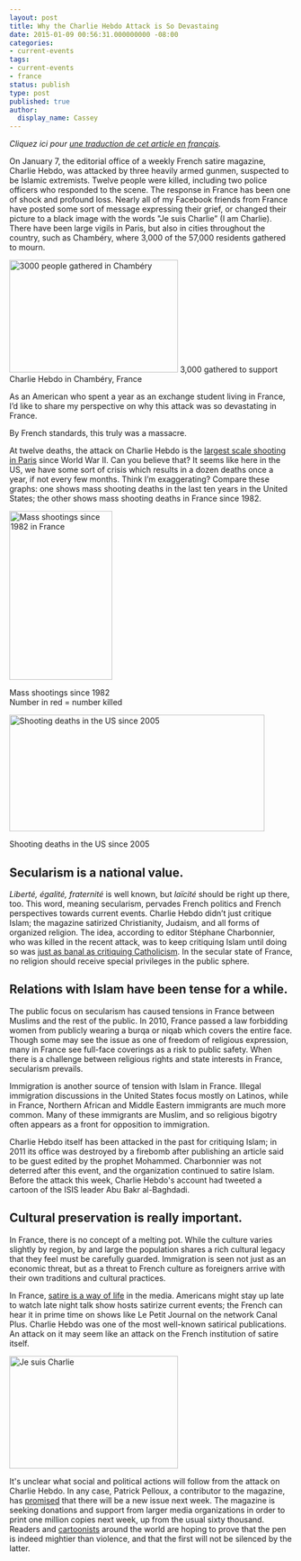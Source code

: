 ```yaml
---
layout: post
title: Why the Charlie Hebdo Attack is So Devastaing
date: 2015-01-09 00:56:31.000000000 -08:00
categories:
- current-events
tags:
- current-events
- france
status: publish
type: post
published: true
author:
  display_name: Cassey
---
```

<em>Cliquez ici pour <a title="Pourquoi l’attentat de Charlie Hebdo met en émoi la France toute entière" href="https://clottman.wordpress.com/2015/01/09/pourquoi-lattentat-de-charlie-hebdo-met-en-emoi-la-france-toute-entiere/">une traduction de cet article en français</a>.</em>

On January 7, the editorial office of a weekly French satire magazine, Charlie Hebdo, was attacked by three heavily armed gunmen, suspected to be Islamic extremists. Twelve people were killed, including two police officers who responded to the scene. The response in France has been one of shock and profound loss. Nearly all of my Facebook friends from France have posted some sort of message expressing their grief, or changed their picture to a black image with the words "Je suis Charlie” (I am Charlie). There have been large vigils in Paris, but also in cities throughout the country, such as Chambéry, where 3,000 of the 57,000 residents gathered to mourn.

<div class="image-and-label">
<a href="{{ site.image_url }}/2015-01-09-chambery-plus-grande.jpg{{site.image_postfix}}"><img src="{{ site.image_url }}/2015-01-09-chambery-plus-grande.jpg{{site.image_postfix}}" alt="3000 people gathered in Chambéry" width="300" height="200" /></a>
3,000 gathered to support Charlie Hebdo in Chambéry, France
</div>

As an American who spent a year as an exchange student living in France, I’d like to share my perspective on why this attack was so devastating in France.

By French standards, this truly was a massacre.

At twelve deaths, the attack on Charlie Hebdo is the <a href="http://www.liberation.fr/politiques/2015/01/07/l-attentat-le-plus-meurtrier-a-paris_1175401" target="_blank">largest scale shooting in Paris</a> since World War II. Can you believe that? It seems like here in the US, we have some sort of crisis which results in a dozen deaths once a year, if not every few months. Think I’m exaggerating? Compare these graphs: one shows mass shooting deaths in the last ten years in the United States; the other shows mass shooting deaths in France since 1982.

<div class="two-image-grid">
	<div class="image-and-label">
	    <a href="http://www.liberation.fr/politiques/2015/01/07/l-attentat-le-plus-meurtrier-a-paris_1175401"><img class="center-block" src="{{ site.image_url }}/2015-01-09-liberation-attentats.png{{site.image_postfix }}" alt="Mass shootings since 1982 in France" width="183" height="300" /></a>
	    <p>Mass shootings since 1982  <br/>Number in red = number killed</p>
	</div>
	<div class="image-and-label">
	    <a href="http://www.thedailybeast.com/articles/2012/07/24/interactive-map-the-us-shooting-epidemic.html"><img class="center-block" src="{{ site.image_url }}/2015-01-09-us-map.png{{ site.image_postfix }}" alt="Shooting deaths in the US since 2005" width="454" height="207" /></a> 
	    <p>Shooting deaths in the US since 2005</p>
	</div>
</div>


## Secularism is a national value.


<i>Liberté, égalité, fraternité</i> is well known, but <i>laïcité</i> should be right up there, too. This word, meaning secularism, pervades French politics and French perspectives towards current events. Charlie Hebdo didn’t just critique Islam; the magazine satirized Christianity, Judaism, and all forms of organized religion. The idea, according to editor Stéphane Charbonnier, who was killed in the recent attack, was to keep critiquing Islam until doing so was <a href="http://www.newyorker.com/news/news-desk/the-charlie-hebdo-affair-laughing-at-blasphemy" target="_blank">just as banal as critiquing Catholicism</a>. In the secular state of France, no religion should receive special privileges in the public sphere.

## Relations with Islam have been tense for a while.

The public focus on secularism has caused tensions in France between Muslims and the rest of the public. In 2010, France passed a law forbidding women from publicly wearing a burqa or niqab which covers the entire face. Though some may see the issue as one of freedom of religious expression, many in France see full-face coverings as a risk to public safety. When there is a challenge between religious rights and state interests in France, secularism prevails.

Immigration is another source of tension with Islam in France. Illegal immigration discussions in the United States focus mostly on Latinos, while in France, Northern African and Middle Eastern immigrants are much more common. Many of these immigrants are Muslim, and so religious bigotry often appears as a front for opposition to immigration.

Charlie Hebdo itself has been attacked in the past for critiquing Islam; in 2011 its office was destroyed by a firebomb after publishing an article said to be guest edited by the prophet Mohammed. Charbonnier was not deterred after this event, and the organization continued to satire Islam. Before the attack this week, Charlie Hebdo's account had tweeted a cartoon of the ISIS leader Abu Bakr al-Baghdadi.

## Cultural preservation is really important.

In France, there is no concept of a melting pot. While the culture varies slightly by region, by and large the population shares a rich cultural legacy that they feel must be carefully guarded. Immigration is seen not just as an economic threat, but as a threat to French culture as foreigners arrive with their own traditions and cultural practices.

In France, <a href="http://www.economist.com/node/17632947" target="_blank">satire is a way of life</a> in the media. Americans might stay up late to watch late night talk show hosts satirize current events; the French can hear it in prime time on shows like Le Petit Journal on the network Canal Plus. Charlie Hebdo was one of the most well-known satirical publications. An attack on it may seem like an attack on the French institution of satire itself.

<div class="flex-center">
	<a href="{{site.image_url}}2015-01-09-je-suis-charlie.jpg{{ site.image_postfix }}"><img class="center-block" src="{{site.image_url}}/2015-01-09-je-suis-charlie.jpg{{ site.image_postfix }}" alt="Je suis Charlie" width="300" height="200" /></a>
</div>

It's unclear what social and political actions will follow from the attack on Charlie Hebdo. In any case, Patrick Pelloux, a contributor to the magazine, has <a href="http://www.bbc.com/news/entertainment-arts-30724863" target="_blank">promised</a> that there will be a new issue next week. The magazine is seeking donations and support from larger media organizations in order to print one million copies next week, up from the usual sixty thousand. Readers and <a href="http://www.vox.com/2015/1/7/7508387/cartoonists-respond-charlie-hebdo" target="_blank">cartoonists</a> around the world are hoping to prove that the pen is indeed mightier than violence, and that the first will not be silenced by the latter.

